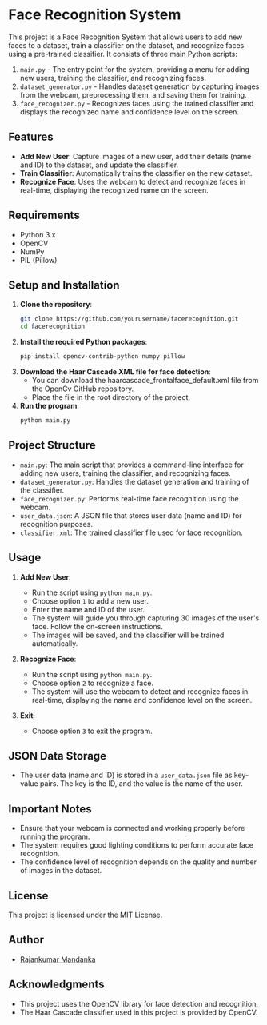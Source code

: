 # Face Recognition System

This project is a Face Recognition System that allows users to add new faces to a dataset, train a classifier on the dataset, and recognize faces using a pre-trained classifier. It consists of three main Python scripts:

1. `main.py` - The entry point for the system, providing a menu for adding new users, training the classifier, and recognizing faces.
2. `dataset_generator.py` - Handles dataset generation by capturing images from the webcam, preprocessing them, and saving them for training.
3. `face_recognizer.py` - Recognizes faces using the trained classifier and displays the recognized name and confidence level on the screen.

## Features

- **Add New User**: Capture images of a new user, add their details (name and ID) to the dataset, and update the classifier.
- **Train Classifier**: Automatically trains the classifier on the new dataset.
- **Recognize Face**: Uses the webcam to detect and recognize faces in real-time, displaying the recognized name on the screen.

## Requirements

- Python 3.x
- OpenCV
- NumPy
- PIL (Pillow)

## Setup and Installation

1. **Clone the repository**:
   ```bash
   git clone https://github.com/yourusername/facerecognition.git
   cd facerecognition
2. **Install the required Python packages**: 
    ```bash
    pip install opencv-contrib-python numpy pillow
3. **Download the Haar Cascade XML file for face detection**:
    - You can download the haarcascade_frontalface_default.xml file from the OpenCv GitHub repository.
    - Place the file in the root directory of the project.
4. **Run the program**:
    ```bash
    python main.py

## Project Structure

- `main.py`: The main script that provides a command-line interface for adding new users, training the classifier, and recognizing faces.
- `dataset_generator.py`: Handles the dataset generation and training of the classifier.
- `face_recognizer.py`: Performs real-time face recognition using the webcam.
- `user_data.json`: A JSON file that stores user data (name and ID) for recognition purposes.
- `classifier.xml`: The trained classifier file used for face recognition.

## Usage

1. **Add New User**:
   - Run the script using `python main.py`.
   - Choose option `1` to add a new user.
   - Enter the name and ID of the user.
   - The system will guide you through capturing 30 images of the user's face. Follow the on-screen instructions.
   - The images will be saved, and the classifier will be trained automatically.

2. **Recognize Face**:
   - Run the script using `python main.py`.
   - Choose option `2` to recognize a face.
   - The system will use the webcam to detect and recognize faces in real-time, displaying the name and confidence level on the screen.

3. **Exit**:
   - Choose option `3` to exit the program.

## JSON Data Storage

- The user data (name and ID) is stored in a `user_data.json` file as key-value pairs. The key is the ID, and the value is the name of the user.

## Important Notes

- Ensure that your webcam is connected and working properly before running the program.
- The system requires good lighting conditions to perform accurate face recognition.
- The confidence level of recognition depends on the quality and number of images in the dataset.

## License

This project is licensed under the MIT License.

## Author

- [Rajankumar Mandanka](https://github.com/rajanmandanka07/Face-Recognition.git)

## Acknowledgments

- This project uses the OpenCV library for face detection and recognition.
- The Haar Cascade classifier used in this project is provided by OpenCV.
